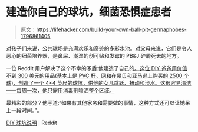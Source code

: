 # 建造你自己的球坑，细菌恐惧症患者

> 原文：<https://lifehacker.com/build-your-own-ball-pit-germaphobes-1796861405>

对孩子们来说，公共球场是充满欢乐和奇迹的多彩水池。对父母来说，它们是令人恶心的细菌培养器，是鼻屎、潮湿的创可贴和发霉的 PB&J 碎屑死去的地方。



一位 Reddit 用户解决了这个不幸的矛盾:他建造了自己的[。这位 DIY 爸爸用价值不到 300 美元的用品(基本上是 PVC 杆、网和在易贝和亚马逊上购买的 2500 个球)，创造了一个 4×4 英尺的球坑，供他的女儿跳跃、扭动和涉水。这很容易清洁——每周一次，他只需用消毒剂喷洒整个区域。](https://www.reddit.com/r/DIY/comments/6jt365/built_a_ball_pit_for_my_daughterand_for_me/)

最精彩的部分？他写道:“如果有其他家务和需要做的事情，这种方式还可以让她呆上一段时间。”。

[DIY 球坑说明](https://www.reddit.com/r/DIY/comments/6jt365/built_a_ball_pit_for_my_daughterand_for_me/) | Reddit